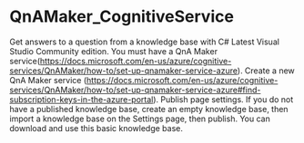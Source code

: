 # QnAMaker_CognitiveService
Get answers to a question from a knowledge base with C#
Latest Visual Studio Community edition.
You must have a QnA Maker service(https://docs.microsoft.com/en-us/azure/cognitive-services/QnAMaker/how-to/set-up-qnamaker-service-azure).
Create a new QnA Maker service
(https://docs.microsoft.com/en-us/azure/cognitive-services/QnAMaker/how-to/set-up-qnamaker-service-azure#find-subscription-keys-in-the-azure-portal).
Publish page settings. If you do not have a published knowledge base, create an empty knowledge base, then import a knowledge base on the Settings page, then publish. You can download and use this basic knowledge base.
